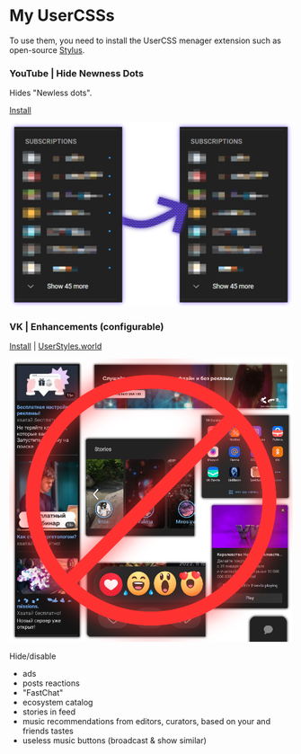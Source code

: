 # My UserCSSs
To use them, you need to install the UserCSS menager extension such as open-source [Stylus](https://github.com/openstyles/stylus).


### YouTube | Hide Newness Dots
Hides "Newless dots".

[Install](https://github.com/a0eoc/UserCSS/raw/main/YouTube.com/Hide-Newness-Dots.user.css)

[![Screenshot](YouTube.com/Hide-Newness-Dots_Preview_Thumbnail.png)](YouTube.com/Hide-Newness-Dots_Preview.png)


### VK | Enhancements (configurable)

[Install](https://github.com/a0eoc/UserCSS/raw/main/VK.com/Enhancements.user.css) | [UserStyles.world](https://userstyles.world/style/4733/enhancements-for-vk)

[![Preview](VK.com/Enhancements_Preview_Thumbnail.png)](https://github.com/a0eoc/UserCSS/raw/main/VK.com/Enhancements_Preview.png)

Hide/disable
- ads
- posts reactions
- "FastChat"
- ecosystem catalog
- stories in feed
- music recommendations from editors, curators, based on your and friends tastes
- useless music buttons (broadcast & show similar)
